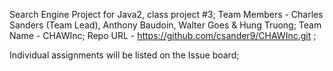 Search Engine Project for Java2, class project #3;
Team Members - Charles Sanders (Team Lead), Anthony Baudoin, Walter Goes & Hung Truong;
Team Name - CHAWInc;
Repo URL - https://github.com/csander9/CHAWInc.git ;

Individual assignments will be listed on the Issue board;
